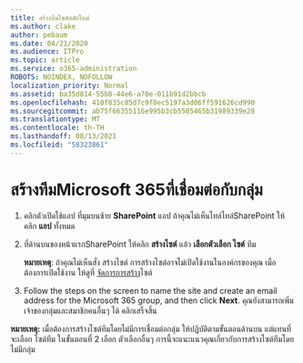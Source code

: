 ```yaml
---
title: สร้างทีมไซต์สมัยใหม่
ms.author: clake
author: pebaum
ms.date: 04/21/2020
ms.audience: ITPro
ms.topic: article
ms.service: o365-administration
ROBOTS: NOINDEX, NOFOLLOW
localization_priority: Normal
ms.assetid: ba35d814-55b8-44e6-a70e-011b91d2bbcb
ms.openlocfilehash: 410f835c85d7c9f8ec5197a3d06ff591626cd990
ms.sourcegitcommit: ab75f66355116e995b3cb5505465b31989339e28
ms.translationtype: MT
ms.contentlocale: th-TH
ms.lasthandoff: 08/13/2021
ms.locfileid: "58323861"
---
```

# <a name="create-a-microsoft-365-group-connected-team-site"></a>สร้างทีมMicrosoft 365ที่เชื่อมต่อกับกลุ่ม

1. คลิกตัวเปิดใช้แอป ที่มุมบนซ้าย **SharePoint** แอป ถ้าคุณไม่เห็นไทล์ไทล์SharePoint ให้คลิก **แอป** ทั้งหมด
    
2. ที่ด้านบนของหน้าแรกSharePoint ให้คลิก **สร้างไซต์** แล้ว **เลือกตัวเลือก ไซต์** ทีม 
    
    **หมายเหตุ**: ถ้าคุณไม่เห็นสั่ง สร้างไซต์ การสร้างไซต์อาจไม่เปิดใช้งานในองค์กรของคุณ เมื่อต้องการเปิดใช้งาน ให้ดูที่ [จัดการการสร้าง](https://go.microsoft.com/fwlink/?linkid=2009644)ไซต์ 
  
3. Follow the steps on the screen to name the site and create an email address for the Microsoft 365 group, and then click **Next**. คุณยังสามารถเพิ่มเจ้าของกลุ่มและสมาชิกคนอื่นๆ ได้ คลิกเสร็จสิ้น
  
 **หมายเหตุ:** เมื่อต้องการสร้างไซต์ทีมโดยไม่มีการเชื่อมต่อกลุ่ม ให้ปฏิบัติตามขั้นตอนด้านบน แต่แทนที่จะเลือก ไซต์ทีม ในขั้นตอนที่ 2 เลือก ตัวเลือกอื่นๆ การนี้จะแนะแนวคุณเกี่ยวกับการสร้างไซต์ทีมโดยไม่มีกลุ่ม 
    

